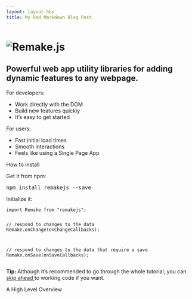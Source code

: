```yaml
---
layout: layout.hbs
title: My Rad Markdown Blog Post
---
```


<div class="section">
  <h1 class="main__logo"> <img class="main__logo-image" src="/static/logo.svg" alt="Remake.js"></h1>
  <h2 class="main__page-subheading">Powerful web app utility libraries for adding dynamic features to any webpage.</h2>
  <div class="main__list-container">
    <div class="main__list-heading">For developers:</div>
    <ul class="main__list">
      <li class="main__list-item">Work directly with the DOM </li>
      <li class="main__list-item">Build new features quickly</li>
      <li class="main__list-item">It’s easy to get started</li>
    </ul>
  </div>
  <div class="main__list-container">
    <div class="main__list-heading">For users:</div>
    <ul class="main__list">
      <li class="main__list-item">Fast initial load times</li>
      <li class="main__list-item">Smooth interactions</li>
      <li class="main__list-item">Feels like using a Single Page App</li>
    </ul>
  </div>
</div>
<div class="section">
  <div class="section__heading">How to install</div>
  <p>Get it from npm:</p>
  <pre class="code">npm install remakejs --save</pre>
  <p>Initialize it:</p>
  <pre class="code"><code class="language-javascript">import Remake from "remakejs";

// respond to changes to the data
Remake.onChange(onChangeCallbacks);

// respond to changes to the data that require a save
Remake.onSave(onSaveCallbacks);</code></pre>
  <p><b>Tip: </b><span>Although it’s recommended to go through the whole tutorial, you can </span><a href="#">skip ahead </a><span>to working code if you want.</span></p>
</div>
<div class="section">
  <div class="section__heading">A High Level Overview</div>
</div>
